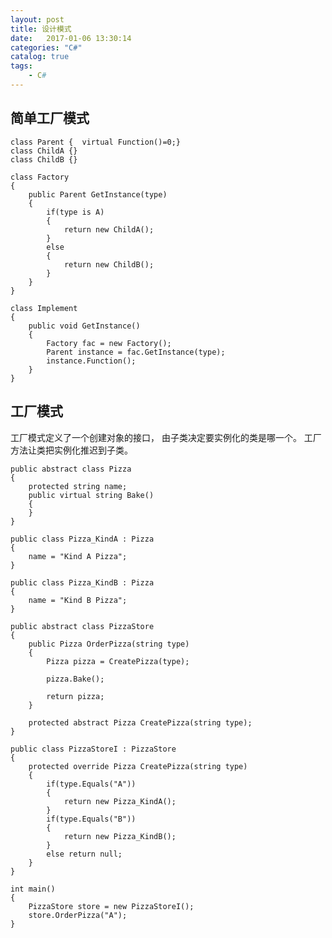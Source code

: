 ```yaml
---
layout: post
title: 设计模式
date:   2017-01-06 13:30:14
categories: "C#"
catalog: true
tags: 
    - C#
---
```




## 简单工厂模式

    class Parent {  virtual Function()=0;}
    class ChildA {}
    class ChildB {}
    
    class Factory
    {
        public Parent GetInstance(type)
        {
            if(type is A)
            {
                return new ChildA();
            }
            else
            {
                return new ChildB();
            }
        }
    }
    
    class Implement
    {
        public void GetInstance()
        {
            Factory fac = new Factory();
            Parent instance = fac.GetInstance(type);
            instance.Function();
        }
    }
    
## 工厂模式

工厂模式定义了一个创建对象的接口， 由子类决定要实例化的类是哪一个。 工厂方法让类把实例化推迟到子类。

    public abstract class Pizza
	{
        protected string name;
        public virtual string Bake()
		{
        }
    }
    
    public class Pizza_KindA : Pizza
    {
        name = "Kind A Pizza";
    }
    
    public class Pizza_KindB : Pizza
    {
        name = "Kind B Pizza";
    }
    
    public abstract class PizzaStore
	{
        public Pizza OrderPizza(string type)
		{
			Pizza pizza = CreatePizza(type);

			pizza.Bake();

			return pizza;
		}
        
        protected abstract Pizza CreatePizza(string type);
    }
    
    public class PizzaStoreI : PizzaStore
	{
        protected override Pizza CreatePizza(string type)
		{
			if(type.Equals("A"))
			{
				return new Pizza_KindA();
			}
            if(type.Equals("B"))
            {
                return new Pizza_KindB();
            }
			else return null;
		}
    }
    
    int main()
    {
        PizzaStore store = new PizzaStoreI();
        store.OrderPizza("A");
    }
